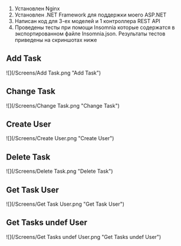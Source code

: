 ﻿1. Установлен Nginx
2. Установлен .NET Framework для поддержки моего ASP.NET
3. Написан код для 3-ех моделей и 1 контроллера REST API
4. Проведены тесты при помощи Insomnia которые содержатся в экспортированном файле Insomnia.json. Результаты тестов
приведены на скриншотах ниже

## Add Task
![](/Screens/Add Task.png "Add Task")

## Change Task
![](/Screens/Change Task.png "Change Task")

## Create User
![](/Screens/Create User.png "Create User")

## Delete Task
![](/Screens/Delete Task.png "Delete Task")

## Get Task User
![](/Screens/Get Task User.png "Get Task User")

## Get Tasks undef User
![](/Screens/Get Tasks undef User.png "Get Tasks undef User")